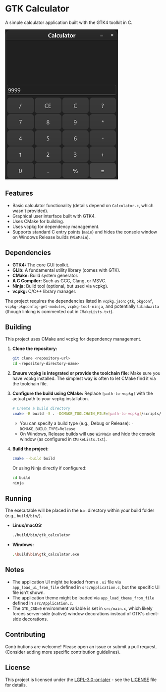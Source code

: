 # GTK Calculator

A simple calculator application built with the GTK4 toolkit in C.

![GTK Calculator Screenshot](calc_screenshot.png)

## Features

*   Basic calculator functionality (details depend on `Calculator.c`, which wasn't provided).
*   Graphical user interface built with GTK4.
*   Uses CMake for building.
*   Uses vcpkg for dependency management.
*   Supports standard C entry points (`main`) and hides the console window on Windows Release builds (`WinMain`).

## Dependencies

*   **GTK4:** The core GUI toolkit.
*   **GLib:** A fundamental utility library (comes with GTK).
*   **CMake:** Build system generator.
*   **A C Compiler:** Such as GCC, Clang, or MSVC.
*   **Ninja:** Build tool (optional, but used via vcpkg).
*   **vcpkg:** C/C++ library manager.

The project requires the dependencies listed in `vcpkg.json`: `gtk`, `pkgconf`, `vcpkg-pkgconfig-get-modules`, `vcpkg-tool-ninja`, and potentially `libadwaita` (though linking is commented out in `CMakeLists.txt`).

## Building

This project uses CMake and vcpkg for dependency management.

1.  **Clone the repository:**
    ```bash
    git clone <repository-url>
    cd <repository-directory-name>
    ```

2.  **Ensure vcpkg is integrated or provide the toolchain file:**
    Make sure you have vcpkg installed. The simplest way is often to let CMake find it via the toolchain file.

3.  **Configure the build using CMake:**
    Replace `[path-to-vcpkg]` with the actual path to your vcpkg installation.
    ```bash
    # Create a build directory
    cmake -B build -S . -DCMAKE_TOOLCHAIN_FILE=[path-to-vcpkg]/scripts/buildsystems/vcpkg.cmake
    ```
    *   You can specify a build type (e.g., Debug or Release): `-DCMAKE_BUILD_TYPE=Release`
    *   On Windows, Release builds will use `WinMain` and hide the console window (as configured in `CMakeLists.txt`).

4.  **Build the project:**
    ```bash
    cmake --build build
    ```
    Or using Ninja directly if configured:
    ```bash
    cd build
    ninja
    ```

## Running

The executable will be placed in the `bin` directory within your build folder (e.g., `build/bin/`).

*   **Linux/macOS:**
    ```bash
    ./build/bin/gtk_calculator
    ```
*   **Windows:**
    ```bash
    .\build\bin\gtk_calculator.exe
    ```

## Notes

*   The application UI might be loaded from a `.ui` file via `app_load_ui_from_file` defined in `src/Application.c`, but the specific UI file isn't shown.
*   The application theme might be loaded via `app_load_theme_from_file` defined in `src/Application.c`.
*   The `GTK_CSD=0` environment variable is set in `src/main.c`, which likely forces server-side (native) window decorations instead of GTK's client-side decorations.

## Contributing

Contributions are welcome! Please open an issue or submit a pull request. (Consider adding more specific contribution guidelines).

## License

This project is licensed under the [LGPL-3.0-or-later](https://spdx.org/licenses/LGPL-3.0-or-later.html) - see the [LICENSE](LICENSE) file for details.